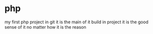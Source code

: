 # php
my first php project in git
it is the main of it build in project 
it is the good sense of it
no matter how it is the reason
